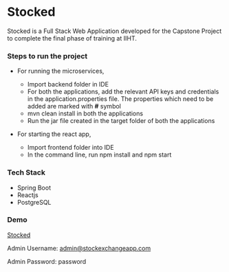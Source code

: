 # Stocked

Stocked is a Full Stack Web Application developed for the Capstone Project to complete the final phase of training at IIHT.

### Steps to run the project
- For running the microservices,
  - Import backend folder in IDE
  - For both the applications, add the relevant API keys and credentials in the application.properties file. The properties which need to be added are marked with **#** symbol
  - mvn clean install in both the applications
  - Run the jar file created in the target folder of both the applications

- For starting the react app,
  - Import frontend folder into IDE
  - In the command line, run npm install and npm start
  
### Tech Stack
- Spring Boot
- Reactjs
- PostgreSQL

### Demo
[Stocked](https://stockexchangeui.herokuapp.com/)

Admin Username: admin@stockexchangeapp.com

Admin Password: password
